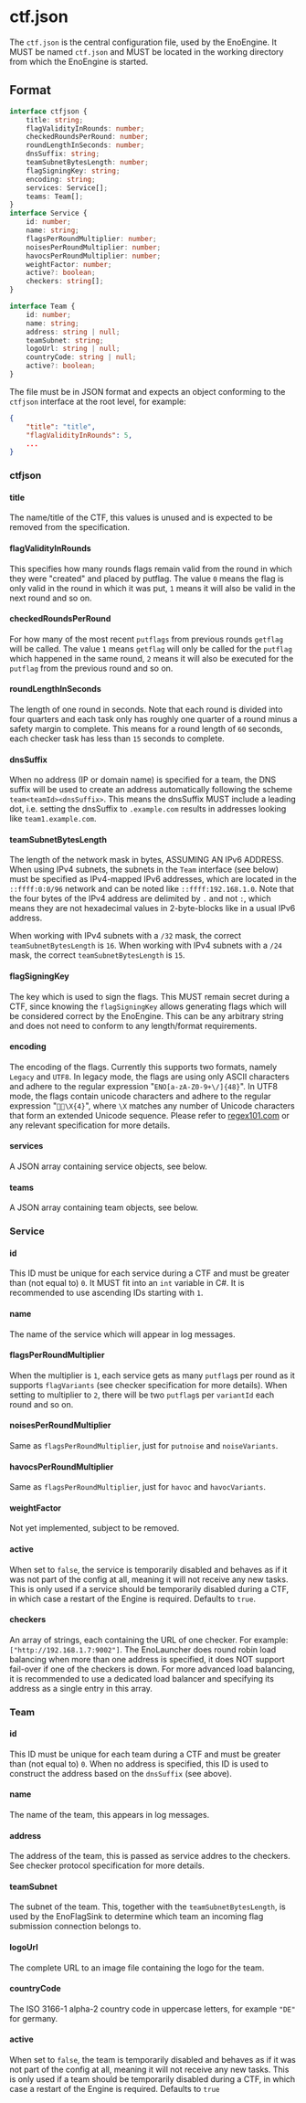 # ctf.json
The `ctf.json` is the central configuration file, used by the EnoEngine. It MUST be named `ctf.json` and MUST be located in the working directory from which the EnoEngine is started.

## Format
```ts
interface ctfjson {
    title: string;
    flagValidityInRounds: number;
    checkedRoundsPerRound: number;
    roundLengthInSeconds: number;
    dnsSuffix: string;
    teamSubnetBytesLength: number;
    flagSigningKey: string;
    encoding: string;
    services: Service[];
    teams: Team[];
}
interface Service {
    id: number;
    name: string;
    flagsPerRoundMultiplier: number;
    noisesPerRoundMultiplier: number;
    havocsPerRoundMultiplier: number;
    weightFactor: number;
    active?: boolean;
    checkers: string[];
}

interface Team {
    id: number;
    name: string;
    address: string | null;
    teamSubnet: string;
    logoUrl: string | null;
    countryCode: string | null;
    active?: boolean;
}
```

The file must be in JSON format and expects an object conforming to the `ctfjson` interface at the root level, for example:
```json
{
    "title": "title",
    "flagValidityInRounds": 5,
    ...
}
```

### ctfjson
#### title
The name/title of the CTF, this values is unused and is expected to be removed from the specification.
#### flagValidityInRounds
This specifies how many rounds flags remain valid from the round in which they were "created" and placed by putflag. The value `0` means the flag is only valid in the round in which it was put, `1` means it will also be valid in the next round and so on.
#### checkedRoundsPerRound
For how many of the most recent `putflags` from previous rounds `getflag` will be called. The value `1` means `getflag` will only be called for the `putflag` which happened in the same round, `2` means it will also be executed for the `putflag` from the previous round and so on.
#### roundLengthInSeconds
The length of one round in seconds. Note that each round is divided into four quarters and each task only has roughly one quarter of a round minus a safety margin to complete. This means for a round length of `60` seconds, each checker task has less than `15` seconds to complete.
#### dnsSuffix
When no address (IP or domain name) is specified for a team, the DNS suffix will be used to create an address automatically following the scheme `team<teamId><dnsSuffix>`. This means the dnsSuffix MUST include a leading dot, i.e. setting the dnsSuffix to `.example.com` results in addresses looking like `team1.example.com`.

#### teamSubnetBytesLength
The length of the network mask in bytes, ASSUMING AN IPv6 ADDRESS. When using IPv4 subnets, the subnets in the `Team` interface (see below) must be specified as IPv4-mapped IPv6 addresses, which are located in the `::ffff:0:0/96` network and can be noted like `::ffff:192.168.1.0`. Note that the four bytes of the IPv4 address are delimited by `.` and not `:`, which means they are not hexadecimal values in 2-byte-blocks like in a usual IPv6 address.

When working with IPv4 subnets with a `/32` mask, the correct `teamSubnetBytesLength` is `16`. When working with IPv4 subnets with a `/24` mask, the correct `teamSubnetBytesLength` is `15`.
#### flagSigningKey
The key which is used to sign the flags. This MUST remain secret during a CTF, since knowing the `flagSigningKey` allows generating flags which will be considered correct by the EnoEngine. This can be any arbitrary string and does not need to conform to any length/format requirements.
#### encoding
The encoding of the flags. Currently this supports two formats, namely `Legacy` and `UTF8`. In legacy mode, the flags are using only ASCII characters and adhere to the regular expression "`ENO[a-zA-Z0-9+\/]{48}`". In UTF8 mode, the flags contain unicode characters and adhere to the regular expression "`🏳️‍🌈\X{4}`", where `\X` matches any number of Unicode characters that form an extended Unicode sequence. Please refer to [regex101.com](https://regex101.com) or any relevant specification for more details.
#### services
A JSON array containing service objects, see below.
#### teams
A JSON array containing team objects, see below.
### Service
#### id
This ID must be unique for each service during a CTF and must be greater than (not equal to) `0`. It MUST fit into an `int` variable in C#. It is recommended to use ascending IDs starting with `1`.
#### name
The name of the service which will appear in log messages.
#### flagsPerRoundMultiplier
When the multiplier is `1`, each service gets as many `putflag`s per round as it supports `flagVariants` (see checker specification for more details). When setting to multiplier to `2`, there will be two `putflag`s per `variantId` each round and so on.
#### noisesPerRoundMultiplier
Same as `flagsPerRoundMultiplier`, just for `putnoise` and `noiseVariants`.
#### havocsPerRoundMultiplier
Same as `flagsPerRoundMultiplier`, just for `havoc` and `havocVariants`.
#### weightFactor
Not yet implemented, subject to be removed.
#### active
When set to `false`, the service is temporarily disabled and behaves as if it was not part of the config at all, meaning it will not receive any new tasks. This is only used if a service should be temporarily disabled during a CTF, in which case a restart of the Engine is required. Defaults to `true`.
#### checkers
An array of strings, each containing the URL of one checker. For example: `["http://192.168.1.7:9002"]`. The EnoLauncher does round robin load balancing when more than one address is specified, it does NOT support fail-over if one of the checkers is down. For more advanced load balancing, it is recommended to use a dedicated load balancer and specifying its address as a single entry in this array.
### Team
#### id
This ID must be unique for each team during a CTF and must be greater than (not equal to) `0`. When no address is specified, this ID is used to construct the address based on the `dnsSuffix` (see above).
#### name
The name of the team, this appears in log messages.
#### address
The address of the team, this is passed as service addres to the checkers. See checker protocol specification for more details.
#### teamSubnet
The subnet of the team. This, together with the `teamSubnetBytesLength`, is used by the EnoFlagSink to determine which team an incoming flag submission connection belongs to.
#### logoUrl
The complete URL to an image file containing the logo for the team.
#### countryCode
The ISO 3166-1 alpha-2 country code in uppercase letters, for example `"DE"` for germany.
#### active
When set to `false`, the team is temporarily disabled and behaves as if it was not part of the config at all, meaning it will not receive any new tasks. This is only used if a team should be temporarily disabled during a CTF, in which case a restart of the Engine is required. Defaults to `true`
